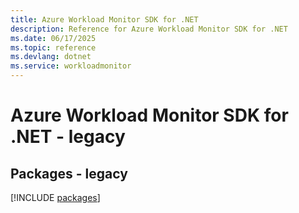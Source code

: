 ```yaml
---
title: Azure Workload Monitor SDK for .NET
description: Reference for Azure Workload Monitor SDK for .NET
ms.date: 06/17/2025
ms.topic: reference
ms.devlang: dotnet
ms.service: workloadmonitor
---
```

# Azure Workload Monitor SDK for .NET - legacy
## Packages - legacy
[!INCLUDE [packages](workload-monitor-index.md)]